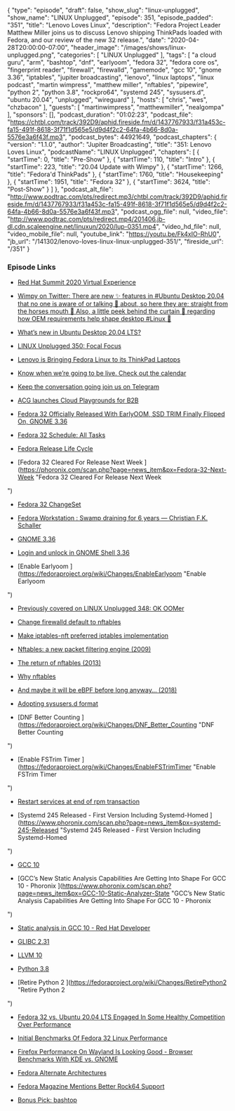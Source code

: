 {
  "type": "episode",
  "draft": false,
  "show_slug": "linux-unplugged",
  "show_name": "LINUX Unplugged",
  "episode": 351,
  "episode_padded": "351",
  "title": "Lenovo Loves Linux",
  "description": "Fedora Project Leader Matthew Miller joins us to discuss Lenovo shipping ThinkPads loaded with Fedora, and our review of the new 32 release.",
  "date": "2020-04-28T20:00:00-07:00",
  "header_image": "/images/shows/linux-unplugged.png",
  "categories": [
    "LINUX Unplugged"
  ],
  "tags": [
    "a cloud guru",
    "arm",
    "bashtop",
    "dnf",
    "earlyoom",
    "fedora 32",
    "fedora core os",
    "fingerprint reader",
    "firewall",
    "firewalld",
    "gamemode",
    "gcc 10",
    "gnome 3.36",
    "iptables",
    "jupiter broadcasting",
    "lenovo",
    "linux laptops",
    "linux podcast",
    "martin wimpress",
    "matthew miller",
    "nftables",
    "pipewire",
    "python 2",
    "python 3.8",
    "rockpro64",
    "systemd 245",
    "sysusers.d",
    "ubuntu 20.04",
    "unplugged",
    "wireguard"
  ],
  "hosts": [
    "chris",
    "wes",
    "chzbacon"
  ],
  "guests": [
    "martinwimpress",
    "matthewmiller",
    "nealgompa"
  ],
  "sponsors": [],
  "podcast_duration": "01:02:23",
  "podcast_file": "https://chtbl.com/track/392D9/aphid.fireside.fm/d/1437767933/f31a453c-fa15-491f-8618-3f71f1d565e5/d9d4f2c2-64fa-4b66-8d0a-5576e3a6f43f.mp3",
  "podcast_bytes": 44921649,
  "podcast_chapters": {
    "version": "1.1.0",
    "author": "Jupiter Broadcasting",
    "title": "351: Lenovo Loves Linux",
    "podcastName": "LINUX Unplugged",
    "chapters": [
      {
        "startTime": 0,
        "title": "Pre-Show"
      },
      {
        "startTime": 110,
        "title": "Intro"
      },
      {
        "startTime": 223,
        "title": "20.04 Update with Wimpy"
      },
      {
        "startTime": 1266,
        "title": "Fedora'd ThinkPads"
      },
      {
        "startTime": 1760,
        "title": "Housekeeping"
      },
      {
        "startTime": 1951,
        "title": "Fedora 32"
      },
      {
        "startTime": 3624,
        "title": "Post-Show"
      }
    ]
  },
  "podcast_alt_file": "http://www.podtrac.com/pts/redirect.mp3/chtbl.com/track/392D9/aphid.fireside.fm/d/1437767933/f31a453c-fa15-491f-8618-3f71f1d565e5/d9d4f2c2-64fa-4b66-8d0a-5576e3a6f43f.mp3",
  "podcast_ogg_file": null,
  "video_file": "http://www.podtrac.com/pts/redirect.mp4/201406.jb-dl.cdn.scaleengine.net/linuxun/2020/lup-0351.mp4",
  "video_hd_file": null,
  "video_mobile_file": null,
  "youtube_link": "https://youtu.be/Fk4xIO-RhU0",
  "jb_url": "/141302/lenovo-loves-linux-linux-unplugged-351/",
  "fireside_url": "/351"
}


### Episode Links

  * [Red Hat Summit 2020 Virtual Experience](https://www.redhat.com/en/summit "Red Hat Summit 2020 Virtual Experience")
  * [Wimpy on Twitter: There are new ✨ features in #Ubuntu Desktop 20.04 that no one is aware of or talking 🙊 about, so here they are; straight from the horses mouth 🐴 Also, a little peek behind the curtain 👀 regarding how OEM requirements help shape desktop #Linux 🐧 ](https://twitter.com/m_wimpress/status/1253619515067432960 "Wimpy on Twitter: There are new ✨ features in #Ubuntu Desktop 20.04 that no one is aware of or talking 🙊 about, so here they are; straight from the horses mouth 🐴 Also, a little peek behind the curtain 👀 regarding how OEM requirements help shape desktop #Linux 🐧
")

  * [What’s new in Ubuntu Desktop 20.04 LTS? ](https://ubuntu.com/blog/whats-new-in-ubuntu-desktop-20-04-lts "What’s new in Ubuntu Desktop 20.04 LTS?
")

  * [LINUX Unplugged 350: Focal Focus ](https://linuxunplugged.com/350 "LINUX Unplugged 350: Focal Focus
")

  * [Lenovo is Bringing Fedora Linux to its ThinkPad Laptops](https://www.omgubuntu.co.uk/2020/04/fedora-on-lenovo-laptops "Lenovo is Bringing Fedora Linux to its ThinkPad Laptops")
  * [Know when we’re going to be live. Check out the calendar ](https://www.jupiterbroadcasting.com/release-calendar/ "Know when we’re going to be live. Check out the calendar
")

  * [Keep the conversation going join us on Telegram ](https://jupiterbroadcasting.com/telegram "Keep the conversation going join us on Telegram
")

  * [ACG launches Cloud Playgrounds for B2B ](https://acloud.guru/cloud-playground "ACG launches Cloud Playgrounds for B2B
")

  * [Fedora 32 Officially Released With EarlyOOM, SSD TRIM Finally Flipped On, GNOME 3.36](https://www.phoronix.com/scan.php?page=news_item&px=Fedora-32-Released "Fedora 32 Officially Released With EarlyOOM, SSD TRIM Finally Flipped On, GNOME 3.36")
  * [Fedora 32 Schedule: All Tasks ](https://fedorapeople.org/groups/schedule/f-32/f-32-all-tasks.html "Fedora 32 Schedule: All Tasks
")

  * [Fedora Release Life Cycle ](https://fedoraproject.org/wiki/Fedora_Release_Life_Cycle "Fedora Release Life Cycle
")

  * [Fedora 32 Cleared For Release Next Week ](https://phoronix.com/scan.php?page=news_item&px=Fedora-32-Next-Week "Fedora 32 Cleared For Release Next Week

")

  * [Fedora 32 ChangeSet ](https://fedoraproject.org/wiki/Releases/32/ChangeSet "Fedora 32 ChangeSet
")

  * [Fedora Workstation : Swamp draining for 6 years — Christian F.K. Schaller ](https://blogs.gnome.org/uraeus/2020/04/28/fedora-workstation-swamp-draining-for-6-years/ "Fedora Workstation : Swamp draining for 6 years — Christian F.K. Schaller
")

  * [GNOME 3.36 ](https://help.gnome.org/misc/release-notes/3.36/ "GNOME 3.36
")

  * [Login and unlock in GNOME Shell 3.36](https://blogs.gnome.org/shell-dev/2020/02/18/login-and-unlock-in-gnome-shell-3-36/ "Login and unlock in GNOME Shell 3.36")
  * [Enable Earlyoom ](https://fedoraproject.org/wiki/Changes/EnableEarlyoom "Enable Earlyoom

")

  * [Previously covered on LINUX Unplugged 348: OK OOMer](https://linuxunplugged.com/348 "Previously covered on LINUX Unplugged 348: OK OOMer")
  * [Change firewalld default to nftables ](https://fedoraproject.org/wiki/Changes/firewalld_default_to_nftables "Change firewalld default to nftables
")

  * [Make iptables-nft preferred iptables implementation ](https://fedoraproject.org/wiki/Changes/iptables-nft-default "Make iptables-nft preferred iptables implementation
")

  * [Nftables: a new packet filtering engine (2009)](https://lwn.net/Articles/324989/ "Nftables: a new packet filtering engine \(2009\)")
  * [The return of nftables (2013)](https://lwn.net/Articles/564095/ "The return of nftables \(2013\)")
  * [Why nftables](https://wiki.nftables.org/wiki-nftables/index.php/Why_nftables%3F "Why nftables")
  * [And maybe it will be eBPF before long anyway… (2018)](https://lwn.net/Articles/747551/ "And maybe it will be eBPF before long anyway… \(2018\)")
  * [Adopting sysusers.d format ](https://fedoraproject.org/wiki/Changes/Adopting_sysusers.d_format "Adopting sysusers.d format
")

  * [DNF Better Counting ](https://fedoraproject.org/wiki/Changes/DNF_Better_Counting "DNF Better Counting

")

  * [Enable FSTrim Timer ](https://fedoraproject.org/wiki/Changes/EnableFSTrimTimer "Enable FSTrim Timer

")

  * [Restart services at end of rpm transaction ](https://fedoraproject.org/wiki/Changes/Restart_services_at_end_of_rpm_transaction "Restart services at end of rpm transaction
")

  * [Systemd 245 Released - First Version Including Systemd-Homed ](https://www.phoronix.com/scan.php?page=news_item&px=systemd-245-Released "Systemd 245 Released - First Version Including Systemd-Homed

")

  * [GCC 10 ](https://fedoraproject.org/wiki/Changes/GCC10 "GCC 10
")

  * [GCC’s New Static Analysis Capabilities Are Getting Into Shape For GCC 10 - Phoronix ](https://www.phoronix.com/scan.php?page=news_item&px=GCC-10-Static-Analyzer-State "GCC’s New Static Analysis Capabilities Are Getting Into Shape For GCC 10 - Phoronix

")

  * [Static analysis in GCC 10 - Red Hat Developer ](https://developers.redhat.com/blog/2020/03/26/static-analysis-in-gcc-10/ "Static analysis in GCC 10 - Red Hat Developer
")

  * [GLIBC 2.31 ](https://fedoraproject.org/wiki/Changes/GLIBC231 "GLIBC 2.31
")

  * [LLVM 10 ](https://fedoraproject.org/wiki/Changes/LLVM-10 "LLVM 10
")

  * [Python 3.8 ](https://fedoraproject.org/wiki/Changes/Python3.8 "Python 3.8
")

  * [Retire Python 2 ](https://fedoraproject.org/wiki/Changes/RetirePython2 "Retire Python 2

")

  * [Fedora 32 vs. Ubuntu 20.04 LTS Engaged In Some Healthy Competition Over Performance ](https://www.phoronix.com/scan.php?page=article&item=fedora32-ubuntu2004-perf&num=1 "Fedora 32 vs. Ubuntu 20.04 LTS Engaged In Some Healthy Competition Over Performance
")

  * [Initial Benchmarks Of Fedora 32 Linux Performance ](https://www.phoronix.com/scan.php?page=article&item=fedora-32-benchmarks&num=1 "Initial Benchmarks Of Fedora 32 Linux Performance
")

  * [Firefox Performance On Wayland Is Looking Good - Browser Benchmarks With KDE vs. GNOME ](https://www.phoronix.com/scan.php?page=article&item=fedora-32-firefox&num=1 "Firefox Performance On Wayland Is Looking Good - Browser Benchmarks With KDE vs. GNOME
")

  * [Fedora Alternate Architectures ](https://alt.fedoraproject.org/alt/ "Fedora Alternate Architectures
")

  * [Fedora Magazine Mentions Better Rock64 Support ](https://fedoramagazine.org/announcing-fedora-32/ "Fedora Magazine Mentions Better Rock64 Support
")

  * [Bonus Pick: bashtop](https://github.com/aristocratos/bashtop "Bonus Pick: bashtop")


